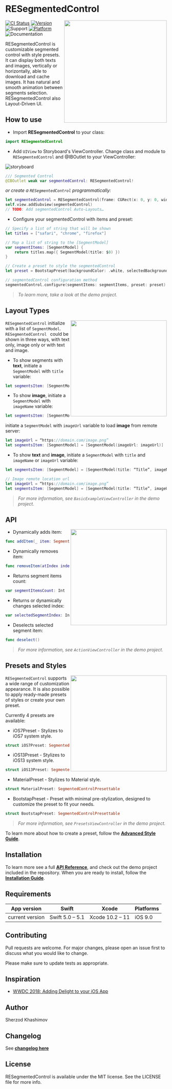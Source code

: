 
# RESegmentedControl

<img align="right" src="./Images/demo.gif" width="320"/>

[![CI Status](https://img.shields.io/travis/sh-khashimov/RESegmentedControl.svg?style=flat)](https://travis-ci.org/sh-khashimov/RESegmentedControl)
[![Version](https://img.shields.io/cocoapods/v/RESegmentedControl.svg?label=version)](https://cocoapods.org/pods/RESegmentedControl)
![Support](https://img.shields.io/badge/supports-SPM%2C%20CocoaPods-green.svg)
[![Platform](https://img.shields.io/cocoapods/p/RESegmentedControl.svg?style=flat)](https://cocoapods.org/pods/RESegmentedControl)
![Documentation](./docs/badge.svg?style=flat&sanitize=true)

RESegmentedControl is customizable segmented control with style presets. It can display both texts and images, vertically or horizontally, able to download and cache images. It has natural and smooth animation between segments selection. RESegmentedControl also Layout-Driven UI.


## How to use

- Import **RESegmentedControl** to your class:

``` Swift
import RESegmentedControl
```

- Add `UIView` to Storyboard's ViewController. Change class and module to `RESegmentedControl` and @IBOutlet to your ViewController:

![storyboard](Images/storyboard.png)

``` Swift
/// Segmented Control
@IBOutlet weak var segmentedControl: RESegmentedControl!
```

*or create a `RESegmentedControl` programmatically:*

``` Swift
let segmentedControl = RESegmentedControl(frame: CGRect(x: 0, y: 0, width: 200, height: 44))
self.view.addSubview(segmentedControl)
// TODO: Add segmentedControl Auto-Layouts…
```

- Configure your segmentedControl with items and preset:

``` Swift
// Specify a list of string that will be shown
let titles = ["safari", "chrome", "firefox"]

// Map a list of string to the [SegmentModel]
var segmentItems: [SegmentModel] {
	return titles.map({ SegmentModel(title: $0) })
}

// Create a preset to style the segmentedControl
let preset = BootstapPreset(backgroundColor: .white, selectedBackgroundColor: .black)

// segmentedControl configuration method
segmentedControl.configure(segmentItems: segmentItems, preset: preset)
```

> *To learn more, take a look at the demo project.*

## Layout Types

<img align="right" src="./Images/1.png" width="300"/>

`RESegmentedControl` initialize with a list of `SegmentModel`. `RESegmentedControl ` could be shown in three ways, with text only, image only or with text and image.

- To show segments with **text**, initiate a `SegmentModel` with `title` variable:

``` Swift
let segmentsItem: [SegmentModel] = [SegmentModel(title: “Title”)]
```
- To show **image**, initiate a `SegmentModel` with `imageName` variable:

``` Swift
let segmentsItem: [SegmentModel] = [SegmentModel(imageName: “imageNameInAseetCatalog”)]
```
initiate a `SegmentModel` with `imageUrl` variable to load **image** from remote server:

``` Swift
let imageUrl = “https://domain.com/image.png”
let segmentsItem: [SegmentModel] = [SegmentModel(imageUrl: imageUrl)]
```
- To show **text** and **image**, initiate a `SegmentModel` with `title` and `imageName`  or `imageUrl` variable:

``` Swift
let segmentsItem: [SegmentModel] = [SegmentModel(title: “Title”, imageName: “imageNameInAseetCatalog”)]

// Image remote location url
let imageUrl = “https://domain.com/image.png”
let segmentsItem: [SegmentModel] = [SegmentModel(title: “Title”, imageUrl: imageUrl)]
```
> *For more information, see `BasicExampleViewController` in the demo project.*

## API

<img align="right" src="./Images/3.png" width="300"/>

- Dynamically adds item:

``` Swift
func addItem(_ item: SegmentModel, atIndex index: Int? = nil)
```

- Dynamically removes item:

``` Swift
func removeItem(atIndex index: Int? = nil)
```

- Returns segment items count:

``` Swift
var segmentItemsCount: Int
```

- Returns or dynamically changes selected index:

``` Swift
var selectedSegmentIndex: Int
```

- Deselects selected segment item:

``` Swift
func deselect()
```

> *For more information, see `ActionViewController` in the demo project.*

## Presets and Styles

<img align="right" src="./Images/2.png" width="300"/>

`RESegmentedControl` supports a wide range of customization appearance. It is also possible to apply ready-made presets of styles or create your own preset.

Currently 4 presets are available:

- iOS7Preset - Stylizes to iOS7 system style.

``` swift
struct iOS7Preset: SegmentedControlPresettable
```
- iOS13Preset - Stylizes to iOS13 system style.

``` swift
struct iOS13Preset: SegmentedControlPresettable
```
- MaterialPreset - Stylizes to Material style.

``` swift
struct MaterialPreset: SegmentedControlPresettable
```

- BootstapPreset - Preset with minimal pre-stylization, designed to customize the preset to fit your needs.

``` swift
struct BootstapPreset: SegmentedControlPresettable
```

> *For more information, see `PresetsViewController` in the demo project.*



To learn more about how to create a preset, follow the [**Advanced Style Guide**](/Documentation/Style.md).


## Installation

To learn more see a full <a href="https://sh-khashimov.github.io/RESegmentedControl/" target="_blank">**API Reference**</a>, and check out the demo project included in the repository. When you are ready to install, follow the [**Installation Guide**](/Documentation/Installation.md).

<a name="h_requirements"></a>
## Requirements


| App version              | Swift             | Xcode              | Platforms                                         |
|-------------------|-------------------|--------------------|---------------------------------------------------|
|   current version    | Swift 5.0 – 5.1   | Xcode 10.2 – 11    | iOS 9.0  |

## Contributing
Pull requests are welcome. For major changes, please open an issue first to discuss what you would like to change.

Please make sure to update tests as appropriate.


## Inspiration

- [WWDC 2018: Adding Delight to your iOS App](https://developer.apple.com/videos/play/wwdc2018/233)

## Author

Sherzod Khashimov

## Changelog

See [**changelog here**](/Documentation/Changelog.md)

## License

RESegmentedControl is available under the MIT license. See the LICENSE file for more info.
